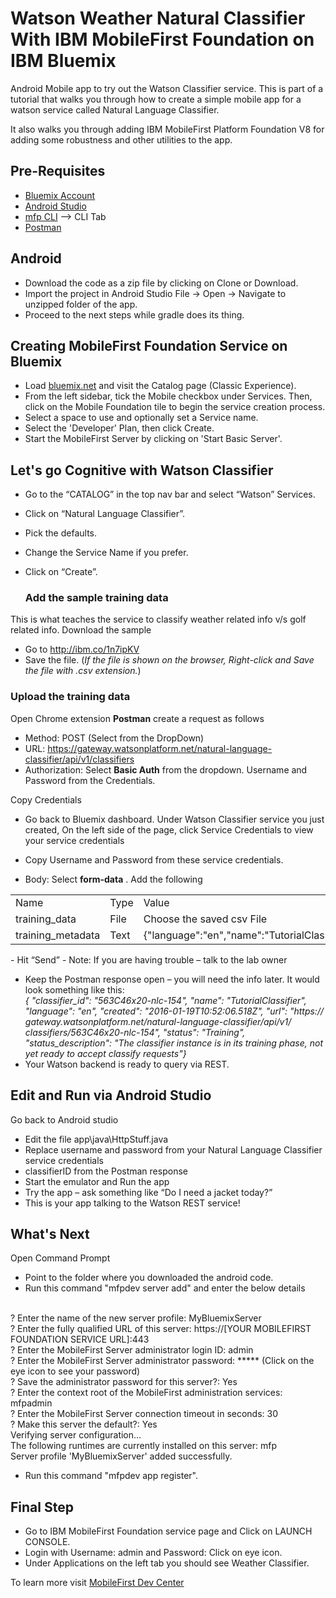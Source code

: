 # Watson Weather Natural Classifier With IBM MobileFirst Foundation on IBM Bluemix
Android Mobile app to try out the Watson Classifier service. This is part of a tutorial that walks you through how to create a simple mobile app for a watson service called Natural Language Classifier. 

It also walks you through adding IBM MobileFirst Platform Foundation V8  for adding some robustness and other utilities to the app.

## Pre-Requisites 
- [Bluemix Account](https://gist.github.com/VidyasagarMSC/f2406f834fc5ed3e8161)
- [Android Studio](https://developer.android.com/studio/index.html)
- [mfp CLI](https://mobilefirstplatform.ibmcloud.com/downloads/) --> CLI Tab
- [Postman](https://chrome.google.com/webstore/detail/postman/fhbjgbiflinjbdggehcddcbncdddomop?hl=en) 

## Android
- Download the code as a zip file by clicking on Clone or Download.
- Import the project in Android Studio 
  File -> Open -> Navigate to unzipped folder of the app.
- Proceed to the next steps while gradle does its thing.

## Creating MobileFirst Foundation Service on Bluemix 

- Load [bluemix.net](https://bluemix.net) and visit the Catalog page (Classic Experience).
- From the left sidebar, tick the Mobile checkbox under Services. Then, click on the Mobile Foundation tile to begin the service creation process.
- Select a space to use and optionally set a Service name.
- Select the 'Developer' Plan, then click Create.
- Start the MobileFirst Server by clicking on 'Start Basic Server'.

## Let's go Cognitive with Watson Classifier 

- Go to the “CATALOG” in the top nav bar and select “Watson” Services.
- Click on “Natural Language Classifier”.
- Pick the defaults.
- Change the Service Name if you prefer.
- Click on “Create”.

    ### Add the sample training data
This is what teaches the service to classify weather related info v/s golf
related info.
Download the sample
  - Go to http://ibm.co/1n7ipKV
  - Save the file. (<em>If the file is shown on the browser, Right-click and Save the file with .csv extension.</em>)

  ### Upload the training data
Open Chrome extension <strong>Postman</strong> create a request as follows
  
  - Method: POST (Select from the DropDown)
  - URL: https://gateway.watsonplatform.net/natural-language-classifier/api/v1/classifiers
  - Authorization: Select <strong>Basic Auth</strong> from the dropdown. Username and Password from the Credentials.

 Copy Credentials
  - Go back to Bluemix dashboard. Under Watson Classifier service you just created, On the left side of the page, click Service Credentials to view your service credentials
  - Copy Username and Password from these service credentials.
 
 - Body: Select <strong>form-data</strong> . Add the following
<table>
    <tr>
        <td>Name</td>
        <td>Type</td>
        <td>Value</td>
    </tr> 
   <tr>
     <td>training_data</td>
      <td>File</td>
      <td>Choose the saved csv File</td>
  </tr>
  <tr>
     <td>training_metadata</td>
      <td>Text</td>
      <td>{"language":"en","name":"TutorialClassifier"}</td>
  </tr>
</table>
  - Hit “Send”
  - Note: If you are having trouble – talk to the lab owner
  
- Keep the Postman response open – you will need the info later. It would
look something like this:
<br><em>{ "classifier_id": "563C46x20-nlc-154", "name":
"TutorialClassifier", "language": "en", "created":
"2016-01-19T10:52:06.518Z", "url": "https://
gateway.watsonplatform.net/natural-language-classifier/api/v1/
classifiers/563C46x20-nlc-154", "status": "Training",
"status_description": "The classifier instance is in its training
phase, not yet ready to accept classify requests"}</em>
- Your Watson backend is ready to query via REST.

## Edit and Run via Android Studio
Go back to Android studio
- Edit the file app\java\HttpStuff.java
- Replace username and password from your Natural Language Classifier service credentials
- classifierID from the Postman response
- Start the emulator and Run the app
- Try the app – ask something like “Do I need a jacket today?”
- This is your app talking to the Watson REST service!

## What's Next
Open Command Prompt
- Point to the folder where you downloaded the android code.
- Run this command "mfpdev server add" and enter the below details

<br>? Enter the name of the new server profile: MyBluemixServer
<br>? Enter the fully qualified URL of this server: https://[YOUR MOBILEFIRST FOUNDATION SERVICE URL]:443
<br>? Enter the MobileFirst Server administrator login ID: admin
<br>? Enter the MobileFirst Server administrator password: ***** (Click on the eye icon to see your password)
<br>? Save the administrator password for this server?: Yes
<br>? Enter the context root of the MobileFirst administration services: mfpadmin
<br>? Enter the MobileFirst Server connection timeout in seconds: 30
<br>? Make this server the default?: Yes
<br>Verifying server configuration...
<br>The following runtimes are currently installed on this server: mfp
<br>Server profile 'MyBluemixServer' added successfully. 
- Run this command "mfpdev app register".

## Final Step
- Go to IBM MobileFirst Foundation service page and Click on LAUNCH CONSOLE.
- Login with Username: admin and Password: Click on eye icon.
- Under Applications on the left tab you should see Weather Classifier.

To learn more visit [MobileFirst Dev Center](https://mobilefirstplatform.ibmcloud.com)
